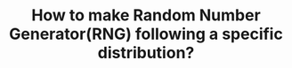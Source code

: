 ---
title: How to make Random Number Generator(RNG) following a specific distribution?
tags: [RNG, CDF]
style: fill
color: secondary
description: How Computer generate RNG following a specific distribution?
external_url: https://rla020.tistory.com/34
---